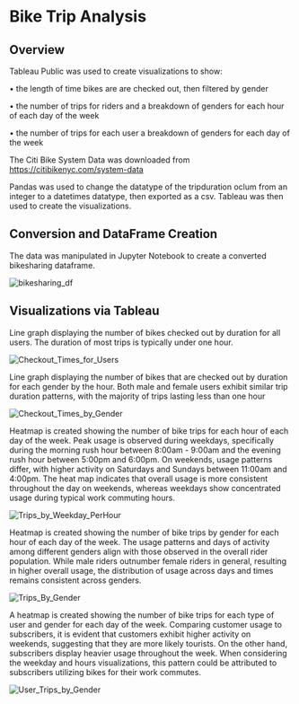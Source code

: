 # Bike Trip Analysis 

## Overview 

Tableau Public was used to create visualizations to show:

•	the length of time bikes are are checked out, then filtered by gender

•	the number of trips for riders and a breakdown of genders for each hour of each day of the week

•	the number of trips for each user a breakdown of genders for each day of the week

The Citi Bike System Data was downloaded from https://citibikenyc.com/system-data

Pandas was used to change the datatype of the tripduration oclum from an integer to a datetimes datatype, then exported as a csv. Tableau was then used to create the visualizations. 

## Conversion and DataFrame Creation

The data was manipulated in Jupyter Notebook to create a converted bikesharing dataframe. 

![bikesharing_df](https://github.com/saraglenn/bikesharing/assets/119461431/2d539a7a-1b8b-4b44-b142-ddcb5cc8f9a9)

## Visualizations via Tableau

Line graph displaying the number of bikes checked out by duration for all users. 
The duration of most trips is typically under one hour.
 
 ![Checkout_Times_for_Users](https://github.com/saraglenn/bikesharing/assets/119461431/463f8517-3e4e-4121-8c7f-bd21d4d4b90c)


Line graph displaying the number of bikes that are checked out by duration for each gender by the hour. Both male and female users exhibit similar trip duration patterns, with the majority of trips lasting less than one hour
 
 ![Checkout_Times_by_Gender](https://github.com/saraglenn/bikesharing/assets/119461431/2ba3b8e6-9261-43aa-bf41-209ce89eb40f)


Heatmap is created showing the number of bike trips for each hour of each day of the week. Peak usage is observed during weekdays, specifically during the morning rush hour between 8:00am - 9:00am and the evening rush hour between 5:00pm and 6:00pm. On weekends, usage patterns differ, with higher activity on Saturdays and Sundays between 11:00am and 4:00pm. The heat map indicates that overall usage is more consistent throughout the day on weekends, whereas weekdays show concentrated usage during typical work commuting hours.

![Trips_by_Weekday_PerHour](https://github.com/saraglenn/bikesharing/assets/119461431/555c9794-00a8-4956-bb24-320b57ffa18d)


Heatmap is created showing the number of bike trips by gender for each hour of each day of the week. The usage patterns and days of activity among different genders align with those observed in the overall rider population. While male riders outnumber female riders in general, resulting in higher overall usage, the distribution of usage across days and times remains consistent across genders.

![Trips_By_Gender](https://github.com/saraglenn/bikesharing/assets/119461431/5045184f-6c3f-41e3-80be-265d3042b456)


A heatmap is created showing the number of bike trips for each type of user and gender for each day of the week. Comparing customer usage to subscribers, it is evident that customers exhibit higher activity on weekends, suggesting that they are more likely tourists. On the other hand, subscribers display heavier usage throughout the week. When considering the weekday and hours visualizations, this pattern could be attributed to subscribers utilizing bikes for their work commutes.


![User_Trips_by_Gender](https://github.com/saraglenn/bikesharing/assets/119461431/747770f9-e874-4909-90c5-2a2f1c0223da)


